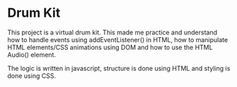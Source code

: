 # Drum Kit

This project is a virtual drum kit.
This made me practice and understand how to handle events using addEventListener() in HTML, how to manipulate HTML elements/CSS animations using DOM and how to use the HTML Audio() element.

The logic is written in javascript, structure is done using HTML and styling is done using CSS.
